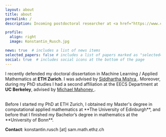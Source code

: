 ```yaml
---
layout: about
title: about
permalink: /
description: Incoming postdoctoral researcher at <a href="https://www.csail.mit.edu/"> CSAIL, MIT* </a>.

profile:
  align: right
  image: Konstantin_Rusch.jpg

news: true  # includes a list of news items
selected_papers: false # includes a list of papers marked as "selected={true}"
social: true  # includes social icons at the bottom of the page
---
```


I recently defended my doctoral dissertation in Machine Learning / Applied Mathematics at **ETH Zurich**.
I was advised by <a href="https://math.ethz.ch/sam/the-institute/people/siddhartha-mishra.html"> Siddhartha Mishra </a>. 
Moreover, during my PhD studies I had a second affiliation at the EECS Department at **UC Berkeley**, advised by <a href="https://www.stat.berkeley.edu/~mmahoney/"> Michael Mahoney </a>.

<br>
Before I started my PhD at ETH Zurich, I obtained my Master's degree in computational applied mathematics at 
**The University of Edinburgh**, and before that I finished my Bachelor’s degree in mathematics at the **University of Bonn**. 

<p><strong>Contact</strong>:  <span>konstantin.rusch [at] sam.math.ethz.ch</span></p>
<br>
